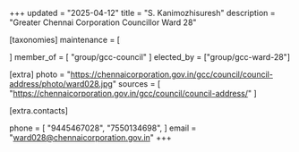 +++
updated = "2025-04-12"
title = "S. Kanimozhisuresh"
description = "Greater Chennai Corporation Councillor Ward 28"

[taxonomies]
maintenance = [

]
member_of = [
    "group/gcc-council"
]
elected_by = ["group/gcc-ward-28"]

[extra]
photo = "https://chennaicorporation.gov.in/gcc/council/council-address/photo/ward028.jpg"
sources = [
    "https://chennaicorporation.gov.in/gcc/council/council-address/"
]

[extra.contacts]

phone = [
    "9445467028",
    "7550134698",
    ]
email = "ward028@chennaicorporation.gov.in"
+++